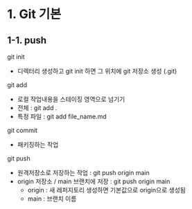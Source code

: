 # 1. Git 기본
## 1-1. push

git init
- 디렉터리 생성하고 git init 하면 그 위치에 git 저장소 생성 (.git)<br>

git add
- 로컬 작업내용을 스테이징 영역으로 넘기기<br> 
- 전체 : git add .<br>
- 특정 파일 : git add file_name.md<br>

git commit
- 패키징하는 작업

git push
- 원격저장소로 저장하는 작업 : git push origin main
- origin 저장소 / main 브랜치에 저장 : git push origin main
	- origin : 새 레퍼지토리 생성하면 기본값으로 origin으로 생성됨
	- main : 브랜치 이름
